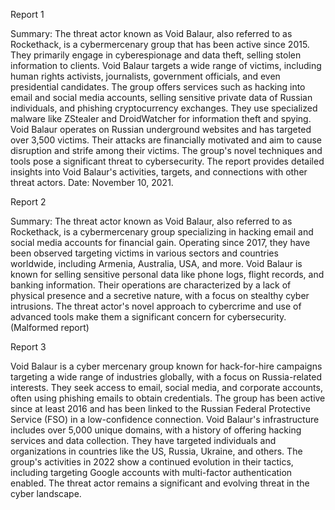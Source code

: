 
Report 1

Summary:
The threat actor known as Void Balaur, also referred to as Rockethack, is a cybermercenary group that has been active since 2015. They primarily engage in cyberespionage and data theft, selling stolen information to clients. Void Balaur targets a wide range of victims, including human rights activists, journalists, government officials, and even presidential candidates. The group offers services such as hacking into email and social media accounts, selling sensitive private data of Russian individuals, and phishing cryptocurrency exchanges. They use specialized malware like ZStealer and DroidWatcher for information theft and spying. Void Balaur operates on Russian underground websites and has targeted over 3,500 victims. Their attacks are financially motivated and aim to cause disruption and strife among their victims. The group's novel techniques and tools pose a significant threat to cybersecurity. The report provides detailed insights into Void Balaur's activities, targets, and connections with other threat actors. Date: November 10, 2021.





Report 2

Summary:
The threat actor known as Void Balaur, also referred to as Rockethack, is a cybermercenary group specializing in hacking email and social media accounts for financial gain. Operating since 2017, they have been observed targeting victims in various sectors and countries worldwide, including Armenia, Australia, USA, and more. Void Balaur is known for selling sensitive personal data like phone logs, flight records, and banking information. Their operations are characterized by a lack of physical presence and a secretive nature, with a focus on stealthy cyber intrusions. The threat actor's novel approach to cybercrime and use of advanced tools make them a significant concern for cybersecurity. (Malformed report)





Report 3

Void Balaur is a cyber mercenary group known for hack-for-hire campaigns targeting a wide range of industries globally, with a focus on Russia-related interests. They seek access to email, social media, and corporate accounts, often using phishing emails to obtain credentials. The group has been active since at least 2016 and has been linked to the Russian Federal Protective Service (FSO) in a low-confidence connection. Void Balaur's infrastructure includes over 5,000 unique domains, with a history of offering hacking services and data collection. They have targeted individuals and organizations in countries like the US, Russia, Ukraine, and others. The group's activities in 2022 show a continued evolution in their tactics, including targeting Google accounts with multi-factor authentication enabled. The threat actor remains a significant and evolving threat in the cyber landscape.


